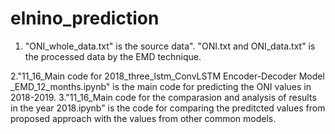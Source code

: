 # elnino_prediction
1. "ONI_whole_data.txt" is the source data". "ONI.txt and ONI_data.txt" is the processed data by the EMD technique. 

2."11_16_Main code for 2018_three_lstm_ConvLSTM Encoder-Decoder Model _EMD_12_months.ipynb" is the main code for predicting the ONI values in 2018-2019. 3."11_16_Main code for the comparasion and analysis of results in the year 2018.ipynb" is the code for comparing the preditcted values from proposed approach with the values from other common models.
